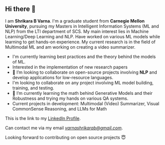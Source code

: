 ## Hi there 👋

I am **Shrikara B Varna**. I'm a graduate student from **Carnegie Mellon University**, pursuing my Masters in Intelligent Information Systems (ML and NLP) from the LTI department of SCS. My main interest lies in Machine Learning/Deep Learning and NLP. Have worked on various ML models while learning to get hands-on experience. My current research is in the field of Multimodal ML and am working on creating a video summarizer.


* I'm currently learning best practices and the theory behind the models of ML.
* Interested in the implementation of new research papers
*  👯 I’m looking to collaborate on open-source projects involving **NLP** and develop applications for low-resource languages.
* I'm looking to collaborate on any project involving ML model building, training, and testing.
* 🌱 I’m currently learning the math behind Generative Models and their Robustness and trying my hands on various QA systems.
* Current projects in development: Multimodal (Video) Summarizer, Visual CommonSense Reasoning, and LLMs for Math

This is the link to my [LinkedIn Profile](https://www.linkedin.com/in/shrikara-b-varna/).

Can contact me via my email *varnashrikarab@gmail.com*.

Looking forward to contributing on open source projects :innocent:
<!--
**ShrikaraVarna/ShrikaraVarna** is a ✨ _special_ ✨ repository because its `README.md` (this file) appears on your GitHub profile.

Here are some ideas to get you started:

- 🔭 I’m currently working on...
- 🌱 I’m currently learning ...
- 👯 I’m looking to collaborate on ...
- 🤔 I’m looking for help with ...
- 💬 Ask me about ...
- 📫 How to reach me: ...
- 😄 Pronouns: ...
- ⚡ Fun fact: ...
-->
